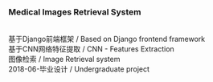 ### Medical Images Retrieval System
<br>基于Django前端框架 / Based on Django frontend framework
<br>基于CNN网络特征提取 / CNN - Features Extraction
<br>图像检索 / Image Retrieval system
<br>2018-06-毕业设计 / Undergraduate project

